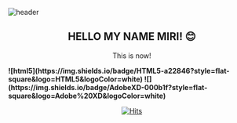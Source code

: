 ![header](https://capsule-render.vercel.app/api?text=MiRiPark&fontColor=d6ace6&animation=fadeIn&height=200&section=header&fontSize=80)
<h2 align="center">HELLO MY NAME MIRI! 😊</h2>


<p align="center">This is now!</p>

<strong align="center">
![html5](https://img.shields.io/badge/HTML5-a22846?style=flat-square&logo=HTML5&logoColor=white)
![](https://img.shields.io/badge/AdobeXD-000b1f?style=flat-square&logo=Adobe%20XD&logoColor=white)
	</strong>

<div align=center>
	
 [![Hits](https://hits.seeyoufarm.com/api/count/incr/badge.svg?url=https%3A%2F%2Fgist.github.com%2Fmir1milk&count_bg=%23CC4AEB&title_bg=%23000000&icon=&icon_color=%23E13C9C&title=YEEEE&edge_flat=true)](https://hits.seeyoufarm.com)
  </div>
